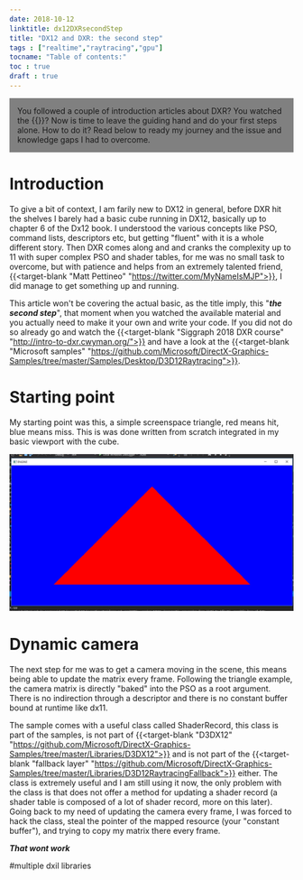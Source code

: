 ```yaml
---
date: 2018-10-12
linktitle: dx12DXRsecondStep
title: "DX12 and DXR: the second step"
tags : ["realtime","raytracing","gpu"]
tocname: "Table of contents:"
toc : true
draft : true
---
```


<p style="background:gray;padding: 1em;">
You followed a couple of introduction articles about DXR? You watched the 
{{<target-blank "Siggraph 2018 DXR course" "http://intro-to-dxr.cwyman.org/">}}? Now is time to leave the guiding 
hand and do your first steps alone. How to do it? Read below to ready my journey and the issue 
and knowledge gaps I had to overcome.
</p>


# Introduction
To give a bit of context, I am farily new to DX12 in general, before DXR hit the shelves I barely had a basic cube
running in DX12, basically up to chapter 6 of the Dx12 book. I understood the various concepts like PSO, command lists, descriptors etc, but getting "fluent" with it
is a whole different story.
Then DXR comes along and  and cranks the complexity up to 11 with super complex PSO and shader tables, 
for me was no small task to overcome, but with patience and helps from an extremely talented friend, 
{{<target-blank "Matt Pettineo" "https://twitter.com/MyNameIsMJP">}},
I did manage to get something up and running.

This article won't be covering the actual basic, as the title imply, this "***the second step***", that moment when you
watched the available material and you actually need to make it your own and write your code. If you did not do so already 
go and watch the 
{{<target-blank "Siggraph 2018 DXR course" "http://intro-to-dxr.cwyman.org/">}}
and have a look at the 
{{<target-blank "Microsoft samples" "https://github.com/Microsoft/DirectX-Graphics-Samples/tree/master/Samples/Desktop/D3D12Raytracing">}}.

# Starting point
My starting point was this, a simple screenspace triangle, red means hit, blue means miss. This is was done
written from scratch integrated in my basic viewport with the cube.

![msvc](../images/05_dx12_second_steps/tr.jpg)


# Dynamic camera
The next step for me was to get a camera moving in the scene, this means being able to update the matrix
every frame. Following the triangle example, the camera matrix is directly "baked" into the PSO as a 
root argument. There is no indirection through a descriptor and there is no constant buffer bound at runtime
like dx11.

The sample comes with a useful class called ShaderRecord, this class is part of the samples, is not part
of 
{{<target-blank "D3DX12" "https://github.com/Microsoft/DirectX-Graphics-Samples/tree/master/Libraries/D3DX12">}}
and is not part of the 
{{<target-blank "fallback layer" "https://github.com/Microsoft/DirectX-Graphics-Samples/tree/master/Libraries/D3D12RaytracingFallback">}} either.
The class is extremely useful and I am still using it now, the only problem with the class is that does not offer a 
method for updating a shader record (a shader table is composed of a lot of shader record, more on this later).
Going back to my need of updating the camera every frame, I was forced to hack the class, steal the pointer of the
mapped resource (your "constant buffer"), and trying to copy my matrix there every frame.

***That wont work***


#multiple dxil libraries






